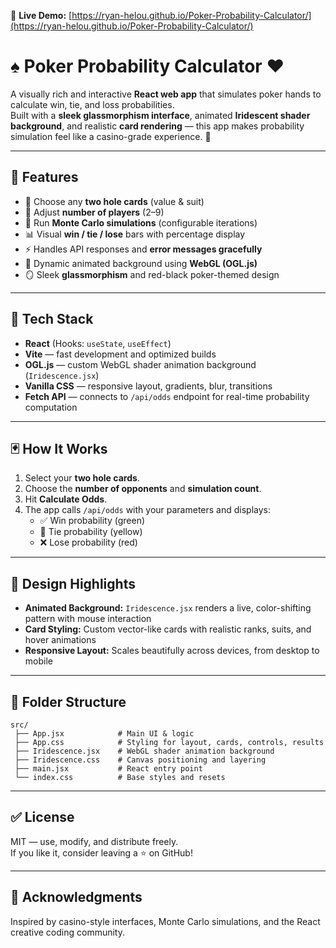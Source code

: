 🔗 **Live Demo:** [https://ryan-helou.github.io/Poker-Probability-Calculator/](https://ryan-helou.github.io/Poker-Probability-Calculator/)

# ♠ Poker Probability Calculator ♥  

A visually rich and interactive **React web app** that simulates poker hands to calculate win, tie, and loss probabilities.  
Built with a **sleek glassmorphism interface**, animated **Iridescent shader background**, and realistic **card rendering** — this app makes probability simulation feel like a casino-grade experience. 🎲

---

## 🚀 Features
- 🎴 Choose any **two hole cards** (value & suit)
- 👥 Adjust **number of players** (2–9)
- 🧮 Run **Monte Carlo simulations** (configurable iterations)
- 📊 Visual **win / tie / lose** bars with percentage display
- ⚡ Handles API responses and **error messages gracefully**
- 💫 Dynamic animated background using **WebGL (OGL.js)**
- 🪞 Sleek **glassmorphism** and red-black poker-themed design

---

## 🧠 Tech Stack
- **React** (Hooks: `useState`, `useEffect`)
- **Vite** — fast development and optimized builds
- **OGL.js** — custom WebGL shader animation background (`Iridescence.jsx`)
- **Vanilla CSS** — responsive layout, gradients, blur, transitions
- **Fetch API** — connects to `/api/odds` endpoint for real-time probability computation

---

## 🃏 How It Works
1. Select your **two hole cards**.
2. Choose the **number of opponents** and **simulation count**.
3. Hit **Calculate Odds**.
4. The app calls `/api/odds` with your parameters and displays:
   - ✅ Win probability (green)
   - 🤝 Tie probability (yellow)
   - ❌ Lose probability (red)

---

## 🎨 Design Highlights
- **Animated Background:** `Iridescence.jsx` renders a live, color-shifting pattern with mouse interaction  
- **Card Styling:** Custom vector-like cards with realistic ranks, suits, and hover animations  
- **Responsive Layout:** Scales beautifully across devices, from desktop to mobile  

---

## 🧩 Folder Structure
```
src/
 ├── App.jsx            # Main UI & logic
 ├── App.css            # Styling for layout, cards, controls, results
 ├── Iridescence.jsx    # WebGL shader animation background
 ├── Iridescence.css    # Canvas positioning and layering
 ├── main.jsx           # React entry point
 └── index.css          # Base styles and resets
```

---

## ✅ License
MIT — use, modify, and distribute freely.  
If you like it, consider leaving a ⭐ on GitHub!

---

## 🙌 Acknowledgments
Inspired by casino-style interfaces, Monte Carlo simulations, and the React creative coding community.
